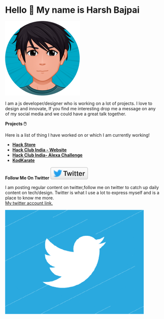 # Hello 👋 My name is Harsh Bajpai

<div class="container" >
 <img  id="avatar"  src='https://github.com/bajpai244/bajpai244/blob/master/assets/avatar.png' alt="Twitter" />
</div>

<p id="para" >
I am a js developer/designer who is working on a lot of projects. I love to design and innovate, If you find me interesting drop me a message on any of my social media and we could have a great talk together.</p>

<div id="projcontainer"  >  
<b id="projects"  >Projects 🖱️</b>

<p id="projectpara" >Here is a list of thing I have worked on or which I am currently working!</p>

</div>

<div id="listcontainer" >
<ul>
 <li>
 <b>
<a href="https://github.com/hackclub/hackstore/blob/master/README.md" >Hack Store </a> 
</b>
</li>
 
<li>
<b>
 <a href="https://github.com/hackclub/india-site">Hack Club India - Website </a> 
</b>
</li>
 
 <li>
 <b> 
 <a href="https://github.com/hackclub/india-alexa">Hack Club India- Alexa Challenge </a>
 </b>
 </li>
 
 <li>
 <b>
 <a href="https://github.com/bajpai244/Kodkarate">KodKarate </a>
 </b>
 </li>

</ul>
</div>
<div id="twittercont" >
<b id="twitterh1" >Follow Me On Twitter</b>
<a href="https://twitter.com/bajpaiharsh244" >
<img id="twitterimg" src="https://github.com/bajpai244/bajpai244/blob/master/assets/twitter.svg" />
</a>
<p id="twitterpara" >I am posting regular content on twitter,follow me on twitter to catch up daily content on tech/design. Twitter is what I use a lot to express myself and is a place to know me more.
<br/>
<a href="https://twitter.com/bajpaiharsh244" >My twitter account link.</a></p>
<img id="twittergif" src="https://github.com/bajpai244/bajpai244/blob/master/assets/twitter.gif"  alt="Twitter Gif" />

</div>

<!--

**bajpai244/bajpai244** is a ✨ _special_ ✨ repository because its `README.md` (this file) appears on your GitHub profile.

Here are some ideas to get you started:

- 🔭 I’m currently working on ...
- 🌱 I’m currently learning ...
- 👯 I’m looking to collaborate on ...
- 🤔 I’m looking for help with ...
- 💬 Ask me about ...
- 📫 How to reach me: ...
- 😄 Pronouns: ...
- ⚡ Fun fact: ...
  -->
